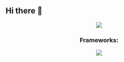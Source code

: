 ## Hi there 👋
<p align="center">
  <a href="https://skillicons.dev">
    <img src="https://skillicons.dev/icons?i=js,ts,cpp,cs,php,py" />
  </a>
</p>

<h3 align="center">Frameworks:</h3>
<p align="center">
  <a href="https://skillicons.dev">
    <img src="https://skillicons.dev/icons?i=js,ts,cpp,cs,php,py" />
  </a>
</p>
<!--
**ManuelxCruzh86/ManuelxCruzh86** is a ✨ _special_ ✨ repository because its `README.md` (this file) appears on your GitHub profile.

Here are some ideas to get you started:

- 🔭 I’m currently working on ...
- 🌱 I’m currently learning ...
- 👯 I’m looking to collaborate on ...
- 🤔 I’m looking for help with ...
- 💬 Ask me about ...
- 📫 How to reach me: ...
- 😄 Pronouns: ...
- ⚡ Fun fact: ...
-->

